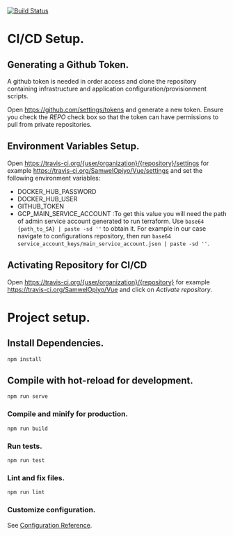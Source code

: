 [![Build Status](https://travis-ci.org/SamwelOpiyo/Vue.svg?branch=master)](https://travis-ci.org/SamwelOpiyo/Vue)

# CI/CD Setup.

## Generating a Github Token.

A github token is needed in order access and clone the repository containing infrastructure and application configuration/provisionment scripts.

Open https://github.com/settings/tokens and generate a new token. Ensure you check the *REPO* check box so that the token can have permissions to pull from private repositories.

## Environment Variables Setup.

Open https://travis-ci.org/{user/organization}/{repository}/settings for example https://travis-ci.org/SamwelOpiyo/Vue/settings and set the following environment variables:

* DOCKER_HUB_PASSWORD
* DOCKER_HUB_USER
* GITHUB_TOKEN
* GCP_MAIN_SERVICE_ACCOUNT :To get this value you will need the path of admin service account generated to run terraform. Use `base64 {path_to_SA} | paste -sd ''` to obtain it. For example in our case navigate to configurations repository, then run `base64 service_account_keys/main_service_account.json | paste -sd ''`.

## Activating Repository for CI/CD

Open https://travis-ci.org/{user/organization}/{repository} for example https://travis-ci.org/SamwelOpiyo/Vue and click on *Activate repository*.

# Project setup.

## Install Dependencies.

```
npm install
```

## Compile with hot-reload for development.

```
npm run serve
```

### Compile and minify for production.

```
npm run build
```

### Run tests.

```
npm run test
```

### Lint and fix files.

```
npm run lint
```

### Customize configuration.

See [Configuration Reference](https://cli.vuejs.org/config/).
